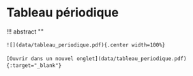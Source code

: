 # Tableau périodique

!!! abstract ""

    ![](data/tableau_periodique.pdf){.center width=100%}

    [Ouvrir dans un nouvel onglet](data/tableau_periodique.pdf){:target="_blank"}
